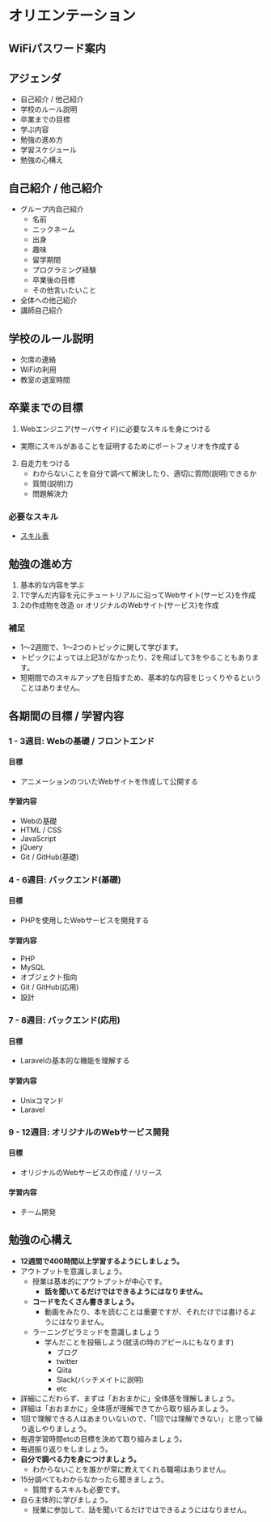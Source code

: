 # オリエンテーション

## WiFiパスワード案内

## アジェンダ
- 自己紹介 / 他己紹介
- 学校のルール説明
- 卒業までの目標
- 学ぶ内容
- 勉強の進め方
- 学習スケジュール
- 勉強の心構え


## 自己紹介 / 他己紹介
- グループ内自己紹介
  - 名前
  - ニックネーム
  - 出身
  - 趣味
  - 留学期間
  - プログラミング経験
  - 卒業後の目標
  - その他言いたいこと
- 全体への他己紹介
- 講師自己紹介

## 学校のルール説明
- 欠席の連絡
- WiFiの利用
- 教室の退室時間

## 卒業までの目標
1. Webエンジニア(サーバサイド)に必要なスキルを身につける
  - 実際にスキルがあることを証明するためにポートフォリオを作成する
2. 自走力をつける
   - わからないことを自分で調べて解決したり、適切に質問(説明)できるか
    - 質問(説明)力
    - 問題解決力


### 必要なスキル
- [スキル表](https://github.com/NexSeed00/curriculum/blob/master/doc/orientation/img/%E3%82%B9%E3%82%AD%E3%83%AB%E4%B8%80%E8%A6%A7.pdf)

## 勉強の進め方
1. 基本的な内容を学ぶ
2. 1で学んだ内容を元にチュートリアルに沿ってWebサイト(サービス)を作成
3. 2の作成物を改造 or オリジナルのWebサイト(サービス)を作成

### 補足
- 1〜2週間で、1〜2つのトピックに関して学びます。
- トピックによっては上記3がなかったり、2を飛ばして3をやることもあります。
- 短期間でのスキルアップを目指すため、基本的な内容をじっくりやるということはありません。


## 各期間の目標 / 学習内容
### 1 - 3週目: Webの基礎 / フロントエンド
#### 目標
- アニメーションのついたWebサイトを作成して公開する
#### 学習内容
- Webの基礎
- HTML / CSS
- JavaScript
- jQuery
- Git / GitHub(基礎)

### 4 - 6週目: バックエンド(基礎)
#### 目標
- PHPを使用したWebサービスを開発する
#### 学習内容
- PHP
- MySQL
- オブジェクト指向
- Git / GitHub(応用)
- 設計

### 7 - 8週目: バックエンド(応用)
#### 目標
- Laravelの基本的な機能を理解する
#### 学習内容
- Unixコマンド
- Laravel

### 9 - 12週目: オリジナルのWebサービス開発
#### 目標
- オリジナルのWebサービスの作成 / リリース
#### 学習内容
- チーム開発


## 勉強の心構え
- **12週間で400時間以上学習するようにしましょう。**
- アウトプットを意識しましょう。
  - 授業は基本的にアウトプットが中心です。
    - **話を聞いてるだけではできるようにはなりません。**
  - **コードをたくさん書きましょう。**
    - 動画をみたり、本を読むことは重要ですが、それだけでは書けるようにはなりません。
  - ラーニングピラミッドを意識しましょう
    - 学んだことを投稿しよう(就活の時のアピールにもなります)
      - ブログ
      - twitter
      - Qiita
      - Slack(バッチメイトに説明)
      - etc
- 詳細にこだわらず、まずは「おおまかに」全体感を理解しましょう。
- 詳細は「おおまかに」全体感が理解できてから取り組みましょう。
- 1回で理解できる人はあまりいないので、「1回では理解できない」と思って繰り返しやりましょう。
- 毎週学習時間etcの目標を決めて取り組みましょう。
- 毎週振り返りをしましょう。
- **自分で調べる力を身につけましょう。**
  - わからないことを誰かが常に教えてくれる職場はありません。
- 15分調べてもわからなかったら聞きましょう。
  - 質問するスキルも必要です。
- 自ら主体的に学びましょう。
  - 授業に参加して、話を聞いてるだけではできるようにはなりません。
